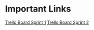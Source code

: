<h1>Important Links</h1>

[Trello Board Sprint 1]("https://trello.com/b/TxnUEoKC/sprint-1")
[Trello Board Sprint 2]("https://trello.com/b/1H6FRTwS/sprint-2")
